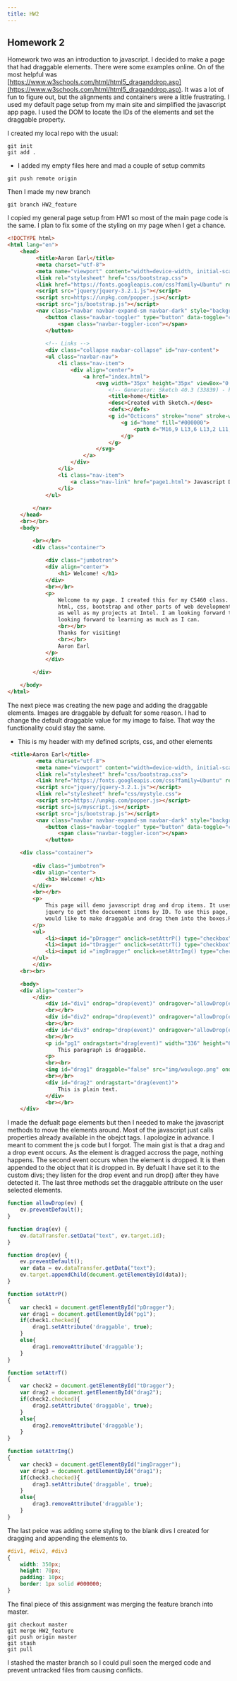 ```yaml
---
title: HW2
---
```


## Homework 2

Homework two was an introduction to javascript. I decided to make a page that had draggable elements. There were some examples online. On of the most helpful was [https://www.w3schools.com/html/html5_draganddrop.asp](https://www.w3schools.com/html/html5_draganddrop.asp). It was a lot of fun to figure out, but the alignments and containers were a little frustrating. I used my default page setup from my main site and simplified the javascript app page. I used the DOM to locate the IDs of the elements and set the draggable property.

I created my local repo with the usual:

```shell
git init
git add .
```
- I added my empty files here and mad a couple of setup commits
```shell
git push remote origin
```
Then I made my new branch
```shell
git branch HW2_feature
```

I copied my general page setup from HW1 so most of the main page code is the same. I plan to fix some of the styling on my page when I get a chance.

```html
<!DOCTYPE html>
<html lang="en">
	<head>
		 <title>Aaron Earl</title>
		 <meta charset="utf-8">
		 <meta name="viewport" content="width=device-width, initial-scale=1">
		 <link rel="stylesheet" href="css/bootstrap.css">
		 <link href="https://fonts.googleapis.com/css?family=Ubuntu" rel="stylesheet">
		 <script src="jquery/jquery-3.2.1.js"></script>
		 <script src=https://unpkg.com/popper.js></script>
		 <script src="js/bootstrap.js"></script>
		 <nav class="navbar navbar-expand-sm navbar-dark" style="background: #D83F07;">
			<button class="navbar-toggler" type="button" data-toggle="collapse" data-target="#nav-content" aria-controls="nav-content" aria-expanded="false" aria-label="Toggle navigation">
				<span class="navbar-toggler-icon"></span>
			</button>
			
			<!-- Links -->
			<div class="collapse navbar-collapse" id="nav-content">   
			<ul class="navbar-nav">
				<li class="nav-item">
					<div align="center">
						<a href="index.html">
							<svg width="35px" height="35px" viewBox="0 0 16 16" version="1.1" xmlns="http://www.w3.org/2000/svg" xmlns:xlink="http://www.w3.org/1999/xlink">
								<!-- Generator: Sketch 40.3 (33839) - http://www.bohemiancoding.com/sketch -->
								<title>home</title>
								<desc>Created with Sketch.</desc>
								<defs></defs>
								<g id="Octicons" stroke="none" stroke-width="1" fill="none" fill-rule="evenodd">
									<g id="home" fill="#000000">
										<path d="M16,9 L13,6 L13,2 L11,2 L11,4 L8,1 L0,9 L2,9 L3,14 C3,14.55 3.45,15 4,15 L12,15 C12.55,15 13,14.55 13,14 L14,9 L16,9 L16,9 Z M12,14 L9,14 L9,10 L7,10 L7,14 L4,14 L2.81,7.69 L8,2.5 L13.19,7.69 L12,14 L12,14 Z" id="Shape"></path>
									</g>
								</g>
							</svg>
						</a>
					</div>
				</li>
				<li class="nav-item">
					<a class="nav-link" href="page1.html"> Javascript Demo </a>
				</li>
			</ul>
		
		</nav>
	</head>
	<br></br>
	<body>

		<br></br>
		<div class="container">
				
			<div class="jumbotron">
			<div align="center">
				<h1> Welcome! </h1>
			</div>
			<br></br>
			<p>
				Welcome to my page. I created this for my CS460 class. My hope is to learn
				html, css, bootstrap and other parts of web development to further my photography work
				as well as my projects at Intel. I am looking forward to the school year and 
				looking forward to learning as much as I can.
				<br></br>
				Thanks for visiting!
				<br></br>
				Aaron Earl
			</p>
			</div>
				
		</div>

	</body>
</html>
```

The next piece was creating the new page and adding the draggable elements. Images are draggable by defualt for some reason. I had to change the default draggable value for my image to false. That way the functionality could stay the same.

- This is my header with my defined scripts, css, and other elements

```html
 <title>Aaron Earl</title>
		 <meta charset="utf-8">
		 <meta name="viewport" content="width=device-width, initial-scale=1">
		 <link rel="stylesheet" href="css/bootstrap.css">
		 <link href="https://fonts.googleapis.com/css?family=Ubuntu" rel="stylesheet">
		 <script src="jquery/jquery-3.2.1.js"></script>
		 <link rel="stylesheet" href="css/mystyle.css">
         <script src=https://unpkg.com/popper.js></script>
         <script src=js/myscript.js></script>
		 <script src="js/bootstrap.js"></script>
		 <nav class="navbar navbar-expand-sm navbar-dark" style="background: #D83F07;">
			<button class="navbar-toggler" type="button" data-toggle="collapse" data-target="#nav-content" aria-controls="nav-content" aria-expanded="false" aria-label="Toggle navigation">
				<span class="navbar-toggler-icon"></span>
			</button>
```

```html
    <div class="container">
            
        <div class="jumbotron">
        <div align="center">
            <h1> Welcome! </h1>
        </div>
        <br></br>
        <p>
            This page will demo javascript drag and drop items. It uses the function from 
            jquery to get the docuement items by ID. To use this page, click which items you 
            would like to make draggable and drag them into the boxes.Reload to reset.
        </p>
        <ul>
            <li><input id="pDragger" onclick=setAttrP() type="checkbox">  Set Paragraphs Draggable</li>
            <li><input id="tDragger" onclick=setAttrT() type="checkbox"> Set Text Draggable</li>
            <li><input id ="imgDragger" onclick=setAttrImg() type="checkbox"> Set Image Draggable</li>
        </ul>
        </div>
    <br><br> 

	<body>
    <div align="center">
        </div>
            <div id="div1" ondrop="drop(event)" ondragover="allowDrop(event)"></div>
            <br></br>
            <div id="div2" ondrop="drop(event)" ondragover="allowDrop(event)"></div>
            <br></br>
            <div id="div3" ondrop="drop(event)" ondragover="allowDrop(event)"></div>
            <br></br>
            <p id="pg1" ondragstart="drag(event)" width="336" height="69">
                This paragraph is draggable.
            <p>
            <br><br>
            <img id="drag1" draggable="false" src="img/woulogo.png" ondragstart="drag(event)" width="336" height="69">
            <br></br>
            <div id="drag2" ondragstart="drag(event)">
                This is plain text.
            </div>
            <br></br>
    </div>
```
I made the defualt page elements but then I needed to make the javascript methods to move the elements around. Most of the javascript just calls properties already available in the obejct tags. I apologize in advance. I meant to comment the js code but I forgot. The main gist is that a drag and a drop event occurs. As the element is dragged accross the page, nothing happens. The second event occurs when the element is dropped. It is then appended to the object that it is dropped in. By defualt I have set it to the custom divs; they listen for the drop event and run drop() after they have detected it. The last three methods set the draggable attribute on the user selected elements.

```javascript
function allowDrop(ev) {
    ev.preventDefault();
}

function drag(ev) {
    ev.dataTransfer.setData("text", ev.target.id);
}

function drop(ev) {
    ev.preventDefault();
    var data = ev.dataTransfer.getData("text");
    ev.target.appendChild(document.getElementById(data));
}

function setAttrP()
{
    var check1 = document.getElementById("pDragger");
    var drag1 = document.getElementById("pg1");
    if(check1.checked){
        drag1.setAttribute('draggable', true);
    }
    else{
        drag1.removeAttribute('draggable');
    }
}

function setAttrT()
{
    var check2 = document.getElementById("tDragger");
    var drag2 = document.getElementById("drag2");
    if(check2.checked){
        drag2.setAttribute('draggable', true);
    }
    else{
        drag2.removeAttribute('draggable');
    }
}

function setAttrImg()
{
    var check3 = document.getElementById("imgDragger");
    var drag3 = document.getElementById("drag1");
    if(check3.checked){
        drag3.setAttribute('draggable', true);
    }
    else{
        drag3.removeAttribute('draggable');
    }
}
```
The last peice was adding some styling to the blank divs I created for dragging and appending the elements to.

```css
#div1, #div2, #div3 
{
    width: 350px;
    height: 70px;
    padding: 10px;
    border: 1px solid #000000;
}
```
The final piece of this assignment was merging the feature branch into master.

```shell
git checkout master
git merge HW2_feature
git push origin master
git stash
git pull
```

I stashed the master branch so I could pull soen the merged code and prevent untracked files from causing conflicts.